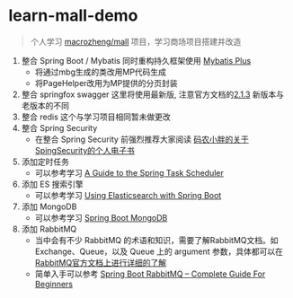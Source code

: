 # learn-mall-demo

> 个人学习 [macrozheng/mall](https://github.com/macrozheng/mall) 项目，学习商场项目搭建并改造

1. 整合 Spring Boot / Mybatis 同时重构持久框架使用 [Mybatis Plus](https://baomidou.com/guide/)
    * 将通过mbg生成的类改用MP代码生成
    * 将PageHelper改用为MP提供的分页封装
2. 整合 springfox swagger 这里将使用最新版,
   注意官方文档的[2.1.3](https://springfox.github.io/springfox/docs/current/#migrating-from-existing-2-x-version) 新版本与老版本的不同
3. 整合 redis 这个与学习项目相同暂未做更改
4. 整合 Spring Security
   * 在整合 Spring Security 前强烈推荐大家阅读 [码农小胖的关于SpingSecurity的个人电子书](https://felord.cn/)
5. 添加定时任务
   * 可以参考学习 [A Guide to the Spring Task Scheduler](https://www.baeldung.com/spring-task-scheduler)
6. 添加 ES 搜索引擎
   * 可以参考学习 [Using Elasticsearch with Spring Boot](https://reflectoring.io/spring-boot-elasticsearch/)
7. 添加 MongoDB
   * 可以参考学习 [Spring Boot MongoDB](https://www.journaldev.com/18156/spring-boot-mongodb)
8. 添加 RabbitMQ
   * 当中会有不少 RabbitMQ 的术语和知识，需要了解RabbitMQ文档。如 Exchange、Queue，以及 Queue 上的 argument 参数，具体都可以在
     [RabbitMQ官方文档上进行详细的了解](https://www.rabbitmq.com/documentation.html)
   * 简单入手可以参考 [Spring Boot RabbitMQ – Complete Guide For Beginners](https://springhow.com/spring-boot-rabbitmq/)